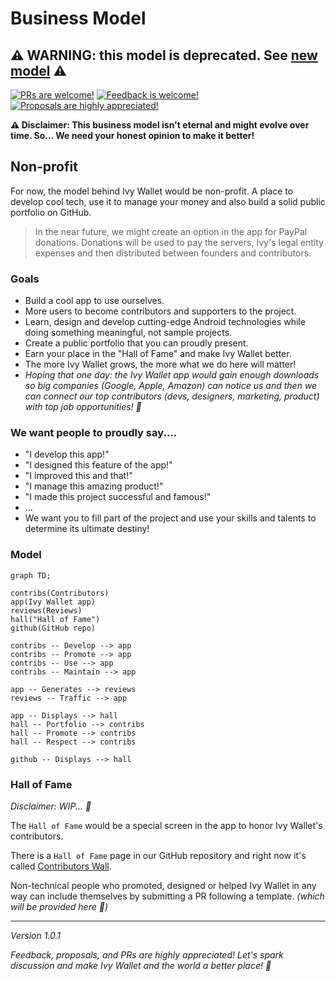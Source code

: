 # Business Model

## :warning: WARNING: this model is deprecated. See [new model](../Ivy-Apps-Business-Model.md) :warning:

[![PRs are welcome!](https://img.shields.io/badge/PRs-welcome-brightgreen.svg)](https://github.com/Ivy-Apps/ivy-wallet/blob/main/CONTRIBUTING.md)
[![Feedback is welcome!](https://img.shields.io/badge/feedback-welcome-brightgreen)](https://t.me/+ETavgioAvWg4NThk)
[![Proposals are highly appreciated!](https://img.shields.io/badge/proposals-highly%20appreciated-brightgreen)](https://t.me/+ETavgioAvWg4NThk)

**:warning: Disclaimer: This business model isn't eternal and might evolve over time. So... We need your honest opinion to make it better!**

## Non-profit

For now, the model behind Ivy Wallet would be non-profit. A place to develop cool tech, use it to manage your money and also build a solid public portfolio on GitHub.

> In the near future, we might create an option in the app for PayPal donations. Donations will be used to pay the servers, Ivy's legal entity expenses and then distributed between founders and contributors.

### Goals
- Build a cool app to use ourselves.
- More users to become contributors and supporters to the project.
- Learn, design and develop cutting-edge Android technologies while doing something meaningful, not sample projects.
- Create a public portfolio that you can proudly present.
- Earn your place in the "Hall of Fame" and make Ivy Wallet better.
- The more Ivy Wallet grows, the more what we do here will matter!
- _Hoping that one day: the Ivy Wallet app would gain enough downloads so big companies (Google, Apple, Amazon) can notice us and then we can connect our top contributors (devs, designers, marketing, product) with top job opportunities! :rocket:_

### We want people to proudly say....

- "I develop this app!"
- "I designed this feature of the app!"
- "I improved this and that!"
- "I manage this amazing product!"
- "I made this project successful and famous!"
- ...
- We want you to fill part of the project and use your skills and talents to determine its ultimate destiny!

### Model

```mermaid
graph TD;

contribs(Contributors)
app(Ivy Wallet app)
reviews(Reviews)
hall("Hall of Fame")
github(GitHub repo)

contribs -- Develop --> app
contribs -- Promote --> app
contribs -- Use --> app
contribs -- Maintain --> app

app -- Generates --> reviews
reviews -- Traffic --> app

app -- Displays --> hall
hall -- Portfolio --> contribs
hall -- Promote --> contribs
hall -- Respect --> contribs

github -- Displays --> hall
```

### Hall of Fame
_Disclaimer: WIP... :construction:_

The `Hall of Fame` would be a special screen in the app to honor Ivy Wallet's contributors.

There is a `Hall of Fame` page in our GitHub repository and right now it's called [Contributors Wall](https://github.com/Ivy-Apps/ivy-wallet#contributors-wall).

Non-technical people who promoted, designed or helped Ivy Wallet in any way can include themselves by submitting a PR following a template. _(which will be provided here :construction:)_


---

_Version 1.0.1_

_Feedback, proposals, and PRs are highly appreciated! Let's spark discussion and make Ivy Wallet and the world a better place! :rocket:_